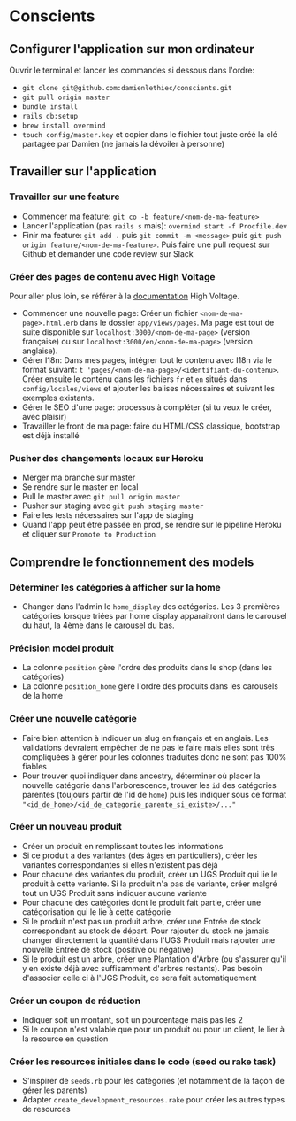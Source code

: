 # Conscients

## Configurer l'application sur mon ordinateur

Ouvrir le terminal et lancer les commandes si dessous dans l'ordre:
- `git clone git@github.com:damienlethiec/conscients.git`
- `git pull origin master`
- `bundle install`
- `rails db:setup`
- `brew install overmind`
- `touch config/master.key` et copier dans le fichier tout juste créé la clé partagée par Damien
(ne jamais la dévoiler à personne)

## Travailler sur l'application

### Travailler sur une feature

- Commencer ma feature: `git co -b feature/<nom-de-ma-feature>`
- Lancer l'application (pas `rails s` mais): `overmind start -f Procfile.dev`
- Finir ma feature: `git add .` puis `git commit -m <message>` puis `git push origin
feature/<nom-de-ma-feature>`. Puis faire une pull request sur Github et demander une code review
sur Slack

### Créer des pages de contenu avec High Voltage

Pour aller plus loin, se référer à la [documentation](https://github.com/thoughtbot/high_voltage)
 High Voltage.

- Commencer une nouvelle page: Créer un fichier `<nom-de-ma-page>.html.erb` dans le dossier
`app/views/pages`. Ma page est tout de suite disponible sur `localhost:3000/<nom-de-ma-page>`
(version française) ou sur `localhost:3000/en/<nom-de-ma-page>` (version anglaise).
- Gérer I18n: Dans mes pages, intégrer tout le contenu avec I18n via le format suivant: `t
'pages/<nom-de-ma-page>/<identifiant-du-contenu>`. Créer ensuite le contenu dans les fichiers
`fr` et `en` situés dans `config/locales/views` et ajouter les balises nécessaires et suivant les
 exemples existants.
 - Gérer le SEO d'une page: processus à compléter (si tu veux le créer, avec plaisir)
 - Travailler le front de ma page: faire du HTML/CSS classique, bootstrap est déjà installé

### Pusher des changements locaux sur Heroku

 - Merger ma branche sur master
 - Se rendre sur le master en local
 - Pull le master avec `git pull origin master`
 - Pusher sur staging avec `git push staging master`
 - Faire les tests nécessaires sur l'app de staging
 - Quand l'app peut être passée en prod, se rendre sur le pipeline Heroku et cliquer sur `Promote to Production`

## Comprendre le fonctionnement des models

### Déterminer les catégories à afficher sur la home

 - Changer dans l'admin le `home_display` des catégories. Les 3 premières catégories lorsque triées par home display apparaitront dans le carousel du haut, la 4ème dans le carousel du bas.

### Précision model produit

 - La colonne `position` gère l'ordre des produits dans le shop (dans les catégories)
 - La colonne `position_home` gère l'ordre des produits dans les carousels de la home

### Créer une nouvelle catégorie

 - Faire bien attention à indiquer un slug en français et en anglais. Les validations devraient empêcher de ne pas le faire mais elles sont très compliquées à gérer pour les colonnes traduites donc ne sont pas 100% fiables
 - Pour trouver quoi indiquer dans ancestry, déterminer où placer la nouvelle catégorie dans l'arborescence, trouver les `id` des catégories parentes (toujours partir de l'id de `home`) puis les indiquer sous ce format `"<id_de_home>/<id_de_categorie_parente_si_existe>/..."`

### Créer un nouveau produit

  - Créer un produit en remplissant toutes les informations
  - Si ce produit a des variantes (des âges en particuliers), créer les variantes correspondantes si elles n'existent pas déjà
  - Pour chacune des variantes du produit, créer un UGS Produit qui lie le produit à cette variante. Si la produit n'a pas de variante, créer malgré tout un UGS Produit sans indiquer aucune variante
  - Pour chacune des catégories dont le produit fait partie, créer une catégorisation qui le lie à cette catégorie
  - Si le produit n'est pas un produit arbre, créer une Entrée de stock correspondant au stock de départ. Pour rajouter du stock ne jamais changer directement la quantité dans l'UGS Produit mais rajouter une nouvelle Entrée de stock (positive ou négative)
  - Si le produit est un arbre, créer une Plantation d'Arbre (ou s'assurer qu'il y en existe déjà avec suffisamment d'arbres restants). Pas besoin d'associer celle ci à l'UGS Produit, ce sera fait automatiquement

### Créer un coupon de réduction

  - Indiquer soit un montant, soit un pourcentage mais pas les 2
  - Si le coupon n'est valable que pour un produit ou pour un client, le lier à la resource en question

### Créer les resources initiales dans le code (seed ou rake task)

  - S'inspirer de `seeds.rb` pour les catégories (et notamment de la façon de gérer les parents)
  - Adapter `create_development_resources.rake` pour créer les autres types de resources
